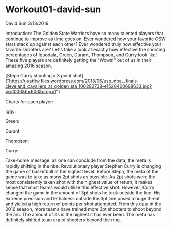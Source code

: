Workout01-david-sun
================
David Sun
3/13/2019

Introduction: The Golden State Warriors have so many talented players that continue to improve as time goes on. Ever wondered how your favorite GSW stars stack up against each other? Ever wondered truly how effective your favorite shooters are? Let's take a look at exactly how effective the shooting percentages of Iguodala, Green, Durant, Thompson, and Curry look like! These five players are definitely getting the "Wows!" out of us in their amazing 2016 season.

\[Steph Curry shooting a 3 point shot\] ("<https://usatftw.files.wordpress.com/2018/06/usp_nba__finals-cleveland_cavaliers_at_golden_sta_100282738-e1528400698633.jpg?w=1000&h=600&crop=1>")

Charts for each player:

Iggy:

Green:

Durant:

Thompson:

Curry:

Take-home message: as one can conclude from the data, the meta is rapidly shifting in the nba. Revolutionary player Stephen Curry is changing the game of basketball at the highest level. Before Steph, the meta of the game was to take as many 2pt shots as possible. As 2pt shots were the most consistently taken shot with the highest value of return, it makes sense that most teams would utilize this effective shot. However, Curry changed the game in the amount of 3pt shots he took outside the line. His extreme precision and lethalness outside the 3pt line posed a huge threat and yieled a high return of points per shot attempted. From this data in the 2016 season, more teams have trained more 3pt shooters to shoot beyond the arc. The amount of 3s is the highest it has ever been. The meta has definitely shifted to an era of shooters beyond the ring.
